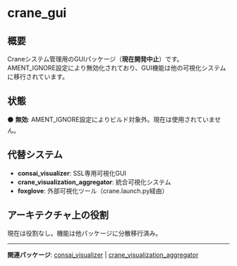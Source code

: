 # crane_gui

## 概要

Craneシステム管理用のGUIパッケージ（**現在開発中止**）です。AMENT_IGNORE設定により無効化されており、GUI機能は他の可視化システムに移行されています。

## 状態

⚫ **無効**: AMENT_IGNORE設定によりビルド対象外。現在は使用されていません。

## 代替システム

- **consai_visualizer**: SSL専用可視化GUI
- **crane_visualization_aggregator**: 統合可視化システム
- **foxglove**: 外部可視化ツール（crane.launch.py経由）

## アーキテクチャ上の役割

現在は役割なし。機能は他パッケージに分散移行済み。

---

**関連パッケージ**: [consai_visualizer](./consai_visualizer.md) | [crane_visualization_aggregator](./crane_visualization_aggregator.md)
